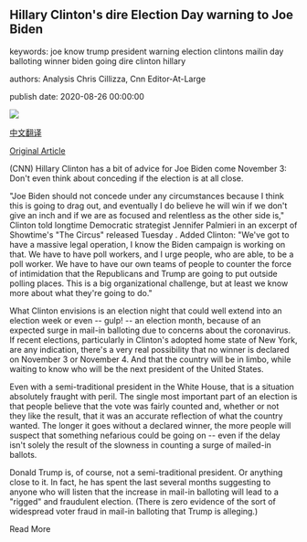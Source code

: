 ## Hillary Clinton's dire Election Day warning to Joe Biden

keywords: joe know trump president warning election clintons mailin day balloting winner biden going dire clinton hillary

authors: Analysis Chris Cillizza, Cnn Editor-At-Large

publish date: 2020-08-26 00:00:00

![](https://cdn.cnn.com/cnnnext/dam/assets/200819221509-103-dnc-wednesday-clinton-super-tease.jpg)

[中文翻译](Hillary%20Clinton%27s%20dire%20Election%20Day%20warning%20to%20Joe%20Biden_zh.md)

[Original Article](https://edition.cnn.com/2020/08/26/politics/hillary-clinton-joe-biden-2020-election-donald-trump/index.html)

(CNN) Hillary Clinton has a bit of advice for Joe Biden come November 3: Don't even think about conceding if the election is at all close.

"Joe Biden should not concede under any circumstances because I think this is going to drag out, and eventually I do believe he will win if we don't give an inch and if we are as focused and relentless as the other side is," Clinton told longtime Democratic strategist Jennifer Palmieri in an excerpt of Showtime's "The Circus" released Tuesday . Added Clinton: "We've got to have a massive legal operation, I know the Biden campaign is working on that. We have to have poll workers, and I urge people, who are able, to be a poll worker. We have to have our own teams of people to counter the force of intimidation that the Republicans and Trump are going to put outside polling places. This is a big organizational challenge, but at least we know more about what they're going to do."

What Clinton envisions is an election night that could well extend into an election week or even -- gulp\! -- an election month, because of an expected surge in mail-in balloting due to concerns about the coronavirus. If recent elections, particularly in Clinton's adopted home state of New York, are any indication, there's a very real possibility that no winner is declared on November 3 or November 4. And that the country will be in limbo, while waiting to know who will be the next president of the United States.

Even with a semi-traditional president in the White House, that is a situation absolutely fraught with peril. The single most important part of an election is that people believe that the vote was fairly counted and, whether or not they like the result, that it was an accurate reflection of what the country wanted. The longer it goes without a declared winner, the more people will suspect that something nefarious could be going on -- even if the delay isn't solely the result of the slowness in counting a surge of mailed-in ballots.

Donald Trump is, of course, not a semi-traditional president. Or anything close to it. In fact, he has spent the last several months suggesting to anyone who will listen that the increase in mail-in balloting will lead to a "rigged" and fraudulent election. (There is zero evidence of the sort of widespread voter fraud in mail-in balloting that Trump is alleging.)

Read More